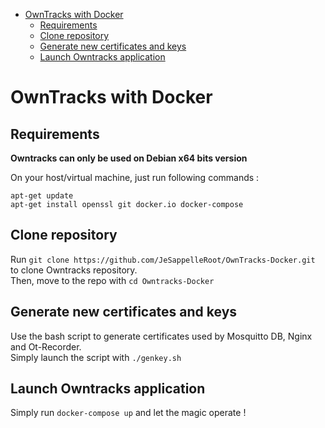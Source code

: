 - [OwnTracks with Docker](#owntracks-with-docker)
  - [Requirements](#requirements)
  - [Clone repository](#clone-repository)
  - [Generate new certificates and keys](#generate-new-certificates-and-keys)
  - [Launch Owntracks application](#launch-owntracks-application)


# OwnTracks with Docker

## Requirements

**Owntracks can only be used on Debian x64 bits version**

On your host/virtual machine, just run following commands : 
```
apt-get update
apt-get install openssl git docker.io docker-compose
```

## Clone repository

Run `git clone https://github.com/JeSappelleRoot/OwnTracks-Docker.git` to clone Owntracks repository.  
Then, move to the repo with `cd Owntracks-Docker`

## Generate new certificates and keys

Use the bash script to generate certificates used by Mosquitto DB, Nginx and Ot-Recorder.  
Simply launch the script with `./genkey.sh`

## Launch Owntracks application

Simply run `docker-compose up` and let the magic operate !  

